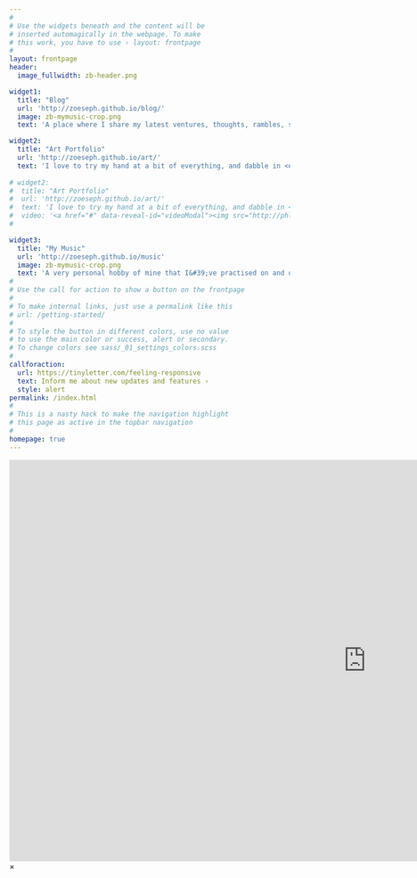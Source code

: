 ```yaml
---
#
# Use the widgets beneath and the content will be
# inserted automagically in the webpage. To make
# this work, you have to use › layout: frontpage
#
layout: frontpage
header:
  image_fullwidth: zb-header.png

widget1:
  title: "Blog"
  url: 'http://zoeseph.github.io/blog/'
  image: zb-mymusic-crop.png
  text: 'A place where I share my latest ventures, thoughts, rambles, schemes and antics. <br/>The trials and tribulations of dabbling late in life with very different career paths; moving from Tech to Art, without a degree or formal schooling beyond GCSE&#39;s, and generally just trying to make life work; keeping afloat with my mental health and my recent diagnosis of Autism at 25.'

widget2:
  title: "Art Portfolio"
  url: 'http://zoeseph.github.io/art/'
  text: 'I love to try my hand at a bit of everything, and dabble in <em>a lot</em>: <br/>1. My Painting/Drawings<br/>2. Crafts and DIY projects<br/>3. Videography & Editting: <a href="http://youtube.com/">An Autism webseries I&#39;m working on</a>.<br/>4. Original Music Production & Compsition <br/>5. Tech Work & Projects'
  
# widget2:
#  title: "Art Portfolio"
#  url: 'http://zoeseph.github.io/art/'
#  text: 'I love to try my hand at a bit of everything, and dabble in <em>a lot</em>: <br/>1. My Painting/Drawings<br/>2. Crafts and DIY projects<br/>3. Videography & Editting: <a href="http://youtube.com/">An Autism webseries I&#39;m working on</a>.<br/>4. Original Music Production & Compsition <br/>5. Tech Work & Projects'
#  video: '<a href="#" data-reveal-id="videoModal"><img src="http://phlow.github.io/feeling-responsive/images/start-video-feeling-responsive-302x182.jpg" width="302" height="182" alt=""/></a>'
#

widget3:
  title: "My Music"
  url: 'http://zoeseph.github.io/music'
  image: zb-mymusic-crop.png
  text: 'A very personal hobby of mine that I&#39;ve practised on and off for well over a decade is Music Production. Attempting everything from song writing, composing, vocals and instruments; I&#39;ve only recently starting releasing my work publicly, under my other pseudonym <em>Zoeseph</em>.'
#
# Use the call for action to show a button on the frontpage
#
# To make internal links, just use a permalink like this
# url: /getting-started/
#
# To style the button in different colors, use no value
# to use the main color or success, alert or secondary.
# To change colors see sass/_01_settings_colors.scss
#
callforaction:
  url: https://tinyletter.com/feeling-responsive
  text: Inform me about new updates and features ›
  style: alert
permalink: /index.html
#
# This is a nasty hack to make the navigation highlight
# this page as active in the topbar navigation
#
homepage: true
---
```


<div id="videoModal" class="reveal-modal large" data-reveal="">
  <div class="flex-video widescreen vimeo" style="display: block;">
    <iframe width="1280" height="720" src="https://www.youtube.com/embed/3b5zCFSmVvU" frameborder="0" allowfullscreen></iframe>
  </div>
  <a class="close-reveal-modal">&#215;</a>
</div>
